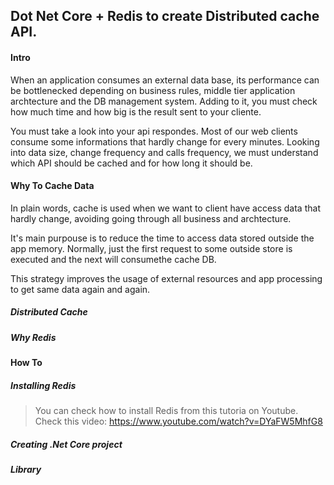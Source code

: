 ## Dot Net Core + Redis to create Distributed cache API.

#### Intro

When an application consumes an external data base, its performance can be bottlenecked depending on business rules, middle tier application archtecture and the DB management system. Adding to it, you must check how much time and how big is the result sent to your cliente.

You must take a look into your api respondes. Most of our web clients consume some informations that hardly change for every minutes. Looking into data size, change frequency and calls frequency, we must understand which API should be cached and for how long it should be.


#### Why To Cache Data

In plain words, cache is used when we want to client have access data that hardly change, avoiding going through all business and archtecture.

It's main purpouse is to reduce the time to access data stored outside the app memory. Normally, just the first request to some outside store is executed and the next will consumethe cache DB. 

This strategy improves the usage of external resources and app processing to get same data again and again.

##### Distributed Cache

##### Why Redis

#### How To

##### Installing Redis

> You can check how to install Redis from this tutoria on Youtube.
Check this video: https://www.youtube.com/watch?v=DYaFW5MhfG8


##### Creating .Net Core project

##### Library


